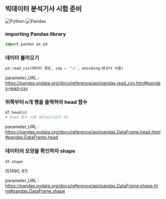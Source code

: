 ## 빅데이터 분석기사 시험 준비
![Python](https://img.shields.io/badge/python-3670A0?style=for-the-badge&logo=python&logoColor=white)
![Pandas](https://img.shields.io/badge/Pandas-150458?style=for-the-badge&logo=pandas&logoColor=white)

### importing Pandas library
```python
import pandas as pd
```



### 데이터 불러오기
```python
pd.read_csv(데이터 경로, sep = '\t', encoding=엔코더 이름)

```
parameter_URL : https://pandas.pydata.org/docs/reference/api/pandas.read_csv.html#pandas-read-csv

### 위쪽부터 n개 행을 출력하라 head 함수
```python
df.head(n)
# head 함수 사용 default값은 10
```
parameter_URL : https://pandas.pydata.org/docs/reference/api/pandas.DataFrame.head.html#pandas.DataFrame.head
### 데이터의 모양을 확인하자 shape
```python
df.shape
```
(51490, 61)</br>

parameter_URL : https://pandas.pydata.org/docs/reference/api/pandas.DataFrame.shape.html#pandas.DataFrame.shape
